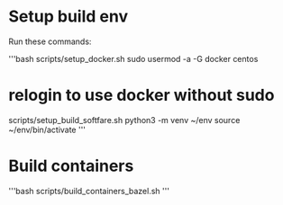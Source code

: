 # Setup build env

Run these commands:

'''bash
scripts/setup_docker.sh
sudo usermod -a -G docker centos
# relogin to use docker without sudo
scripts/setup_build_softfare.sh
python3 -m venv ~/env
source ~/env/bin/activate
'''

# Build containers
'''bash
scripts/build_containers_bazel.sh
'''


